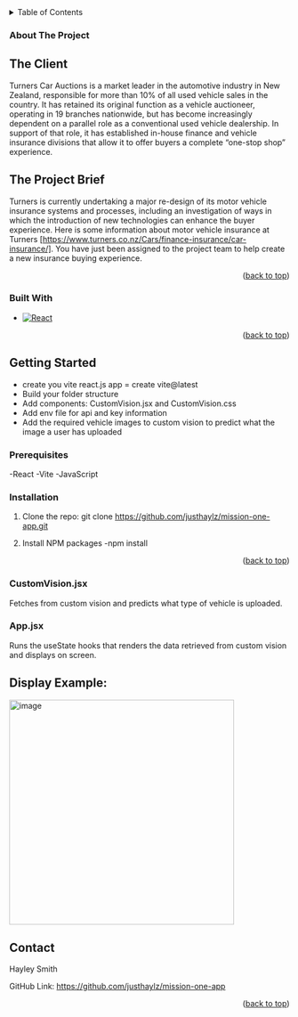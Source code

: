 <!-- TABLE OF CONTENTS -->
<details>
  <summary>Table of Contents</summary>
  <ol>
    <li>
      <a href="#about-the-project">About The Project</a>
      <ul>
        <li><a href="#built-with">Built With</a></li>
      </ul>
    </li>
    <li>
      <a href="#getting-started">Getting Started</a>
      <ul>
        <li><a href="#prerequisites">Prerequisites</a></li>
        <li><a href="#installation">Installation</a></li>
      </ul>
    </li>
    <li><a href="#contact">Contact</a></li>
    <li><a href="#acknowledgments">Acknowledgments</a></li>
  </ol>
</details>



<!-- ABOUT THE PROJECT -->
### About The Project

## The Client
Turners Car Auctions is a market leader in the automotive industry in New Zealand, responsible for more than 10% of all used vehicle sales in the country. It has retained its original function as a vehicle auctioneer, operating in 19 branches nationwide, but has become increasingly dependent on a parallel role as a conventional used vehicle dealership. In support of that role, it has established in-house finance and vehicle insurance divisions that allow it to offer buyers a complete “one-stop shop” experience.


## The Project Brief
Turners is currently undertaking a major re-design of its motor vehicle insurance systems and processes, including an investigation of ways in which the introduction of new technologies can enhance the buyer experience. Here is some information about motor vehicle insurance at Turners [https://www.turners.co.nz/Cars/finance-insurance/car-insurance/].  You have just been assigned to the project team to help create a new insurance buying experience.

<p align="right">(<a href="#readme-top">back to top</a>)</p>



### Built With

* [![React][React.js]][React-url]

<p align="right">(<a href="#readme-top">back to top</a>)</p>



<!-- GETTING STARTED -->
## Getting Started

- create you vite react.js app = create vite@latest
- Build your folder structure
- Add components: CustomVision.jsx and CustomVision.css
- Add env file for api and key information
- Add the required vehicle images to custom vision to predict what the image a user has uploaded

### Prerequisites

-React
-Vite
-JavaScript

### Installation

1. Clone the repo:  git clone https://github.com/justhaylz/mission-one-app.git
   
3. Install NPM packages
   -npm install

<p align="right">(<a href="#readme-top">back to top</a>)</p>

### CustomVision.jsx

Fetches from custom vision and predicts what type of vehicle is uploaded.

### App.jsx

Runs the useState hooks that renders the data retrieved from custom vision and displays on screen.

## Display Example:

<img width="404" alt="image" src="https://github.com/justhaylz/mission-one-app/assets/158859106/ad496489-f26f-4686-ac27-5ffa6e1d2f14">


<!-- CONTACT -->
## Contact

Hayley Smith

GitHub Link: https://github.com/justhaylz/mission-one-app

<p align="right">(<a href="#readme-top">back to top</a>)</p>



<!-- MARKDOWN LINKS & IMAGES -->
<!-- https://www.markdownguide.org/basic-syntax/#reference-style-links -->
[React.js]: https://img.shields.io/badge/React-20232A?style=for-the-badge&logo=react&logoColor=61DAFB
[React-url]: https://reactjs.org/
